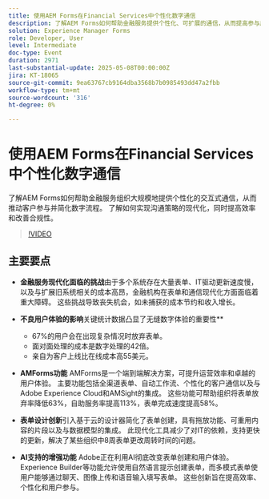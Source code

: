```yaml
---
title: 使用AEM Forms在Financial Services中个性化数字通信
description: 了解AEM Forms如何帮助金融服务提供个性化、可扩展的通信，从而提高参与度、效率和合规性。
solution: Experience Manager Forms
role: Developer, User
level: Intermediate
doc-type: Event
duration: 2971
last-substantial-update: 2025-05-08T00:00:00Z
jira: KT-18065
source-git-commit: 9ea63767cb9164dba3568b7b0985493dd47a2fbb
workflow-type: tm+mt
source-wordcount: '316'
ht-degree: 0%

---
```



# 使用AEM Forms在Financial Services中个性化数字通信

了解AEM Forms如何帮助金融服务组织大规模地提供个性化的交互式通信，从而推动客户参与并简化数字流程。 了解如何实现沟通策略的现代化，同时提高效率和改善合规性。

>[!VIDEO](https://video.tv.adobe.com/v/3458104/?learn=on&enablevpops)

## 主要要点

* **金融服务现代化面临的挑战**&#x200B;由于多个系统存在大量表单、IT驱动更新速度慢，以及与扩展旧系统相关的成本高昂，金融机构在表单和通信现代化方面面临着重大障碍。 这些挑战导致丧失机会，如未捕获的成本节约和收入增长。

* **不良用户体验的影响**&#x200B;关键统计数据凸显了无缝数字体验的重要性**

   * 67%的用户会在出现复杂情况时放弃表单。
   * 面对面处理的成本是数字处理的42倍。
   * 亲自为客户上线比在线成本高55美元。

* **AMForms功能** AMForms是一个端到端解决方案，可提升运营效率和卓越的用户体验。 主要功能包括全渠道表单、自动工作流、个性化的客户通信以及与Adobe Experience Cloud和AMSight的集成。 这些功能可帮助组织将表单放弃率降低63%，自助服务率提高113%，表单完成速度提高58%。

* **表单设计创新**&#x200B;引入基于云的设计器简化了表单创建，具有拖放功能、可重用内容的片段以及与数据模型的集成。 此现代化工具减少了对IT的依赖，支持更快的更新，解决了某些组织中8周表单更改周转时间的问题。

* **AI支持的增强功能** Adobe正在利用AI彻底改变表单创建和用户体验。 Experience Builder等功能允许使用自然语言提示创建表单，而多模式表单使用户能够通过聊天、图像上传和语音输入填写表单。 这些创新旨在提高效率、个性化和用户参与。